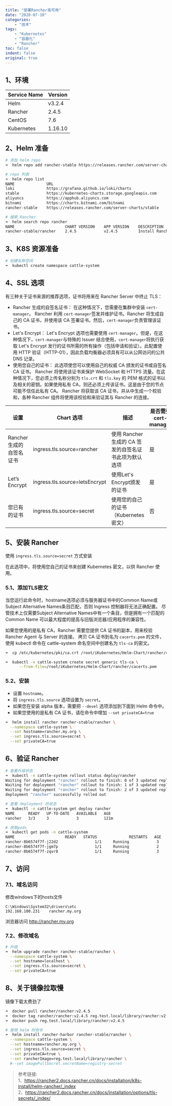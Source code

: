 ```yaml
---
title: "部署Rancher高可用"
date: "2020-07-10"
categories:
    - "技术"
tags:
    - "Kubernetes"
    - "容器化"
    - "Rancher"
toc: false
indent: false
original: true
---
```


## 1、环境

| Service Name | Version |
| ------------ | ------- |
| Helm         | v3.2.4  |
| Rancher      | 2.4.5   |
| CentOS       | 7.6     |
| Kubernetes   | 1.16.10 |

## 2、Helm 准备

``` zsh
# 添加 helm repo
➜  helm repo add rancher-stable https://releases.rancher.com/server-charts/stable

# repo 列表
➜  helm repo list
NAME              URL
loki              https://grafana.github.io/loki/charts
stable            https://kubernetes-charts.storage.googleapis.com
aliyuncs          https://apphub.aliyuncs.com
bitnami           https://charts.bitnami.com/bitnami
rancher-stable    https://releases.rancher.com/server-charts/stable

# 搜索 Rancher
➜  helm search repo rancher
NAME                      CHART VERSION    APP VERSION    DESCRIPTION
rancher-stable/rancher    2.4.5            v2.4.5         Install Rancher Server to manage Kubernetes clu...
```

## 3、K8S 资源准备

``` zsh
# 创建名称空间
➜  kubectl create namespace cattle-system
```

## 4、SSL 选项

有三种关于证书来源的推荐选项，证书将用来在 Rancher Server 中终止 TLS：

- Rancher 生成的自签名证书： 在这种情况下，您需要在集群中安装 `cert-manager`。 Rancher 利用 `cert-manager`签发并维护证书。Rancher 将生成自己的 CA 证书，并使用该 CA 签署证书。然后，`cert-manager`负责管理该证书。
- Let's Encrypt： Let's Encrypt 选项也需要使用 `cert-manager`。但是，在这种情况下，`cert-manager`与特殊的 Issuer 结合使用，`cert-manager`将执行获取 Let's Encrypt 发行的证书所需的所有操作（包括申请和验证）。此配置使用 HTTP 验证（HTTP-01），因此负载均衡器必须具有可以从公网访问的公共 DNS 记录。
- 使用您自己的证书： 此选项使您可以使用自己的权威 CA 颁发的证书或自签名 CA 证书。 Rancher 将使用该证书来保护 WebSocket 和 HTTPS 流量。在这种情况下，您必须上传名称分别为 `tls.crt` 和 `tls.key` 的 PEM 格式的证书以及相关的密钥。如果使用私有 CA，则还必须上传该证书。这是由于您的节点可能不信任此私有 CA。 Rancher 将获取该 CA 证书，并从中生成一个校验和，各种 Rancher 组件将使用该校验和来验证其与 Rancher 的连接。

| 设置                     | Chart 选项                     | 描述                                                  | 是否需要 cert-manager |
| ------------------------ | ------------------------------ | ----------------------------------------------------- | --------------------- |
| Rancher 生成的自签名证书 | ingress.tls.source=rancher     | 使用 Rancher 生成的 CA 签发的自签名证书此项为默认选项 | 是                    |
| Let’s Encrypt            | ingress.tls.source=letsEncrypt | 使用Let's Encrypt颁发的证书                           | 是                    |
| 您已有的证书             | ingress.tls.source=secret      | 使用您的自己的证书（Kubernetes 密文）                 | 否                    |

## 5、安装 Rancher

使用 `ingress.tls.source=secret` 方式安装

在此选项中，将使用您自己的证书来创建 Kubernetes 密文，以供 Rancher 使用。

### 5.1、添加TLS密文

当您运行此命令时，hostname选项必须与服务器证书中的Common Name或Subject Alternative Names条目匹配，否则 Ingress 控制器将无法正确配置。
尽管技术上仅需要Subject Alternative Names中有一个条目，但是拥有一个匹配的 Common Name 可以最大程度的提高与旧版浏览器/应用程序的兼容性。

如果您使用的是私有 CA，Rancher 需要您提供 CA 证书的副本，用来校验 Rancher Agent 与 Server 的连接。
拷贝 CA 证书到名为 `cacerts.pem` 的文件，使用 kubectl 命令在 cattle-system 命名空间中创建名为 `tls-ca` 的密文。

``` zsh
➜  cp /etc/kubernetes/pki/ca.crt /root/iKubernetes/Helm-Chart/rancher/cacerts.pem

➜  kubectl -n cattle-system create secret generic tls-ca \
      --from-file=/root/iKubernetes/Helm-Chart/rancher/cacerts.pem
```

### 5.2、安装

- 设置 `hostname`。
- 将 `ingress.tls.source` 选项设置为 `secret`。
- 如果您在安装 alpha 版本，需要把 `--devel` 选项添加到下面到 Helm 命令中。
- 如果您使用的是私有 CA 证书，请在命令中增加 `--set privateCA=true`

``` zsh
➜  helm install rancher rancher-stable/rancher \
  --namespace cattle-system \
  --set hostname=rancher.my.org \
  --set ingress.tls.source=secret \
  --set privateCA=true
```

## 6、验证 Rancher

``` zsh
# 查看升级状态
➜  kubectl -n cattle-system rollout status deploy/rancher
Waiting for deployment "rancher" rollout to finish: 0 of 3 updated replicas are available...
Waiting for deployment "rancher" rollout to finish: 1 of 3 updated replicas are available...
Waiting for deployment "rancher" rollout to finish: 2 of 3 updated replicas are available...
deployment "rancher" successfully rolled out

# 查看 deployment 的状态
➜  kubectl -n cattle-system get deploy rancher
NAME      READY   UP-TO-DATE   AVAILABLE   AGE
rancher   3/3     3            3           121m

# 获取pods
➜  kubectl get pods -n cattle-system
NAME                      READY   STATUS              RESTARTS   AGE
rancher-8b6574f7f-j22d2                1/1     Running            3          122m
rancher-8b6574f7f-jgm7p                1/1     Running            2          122m
rancher-8b6574f7f-zqvr8                1/1     Running            3          122m
```

## 7、访问

### 7.1、域名访问

修改windows下的hosts文件

``` win
C:\Windows\System32\drivers\etc
192.168.100.231    rancher.my.org
```

浏览器访问 <http://rancher.my.org>

### 7.2、修改域名

``` zsh
# 升级
➜  helm upgrade rancher rancher-stable/rancher \
  --namespace cattle-system \
  --set hostname=localhost \
  --set ingress.tls.source=secret \
  --set privateCA=true
```

## 8、关于镜像拉取慢

镜像下载太费劲了

``` zsh
➜  docker pull rancher/rancher:v2.4.5
➜  docker tag rancher/rancher:v2.4.5 reg.test.local/library/rancher:v2.4.5
➜  docker push reg.test.local/library/rancher:v2.4.5

# 使用 helm 时命令
➜  helm install rancher-harbor rancher-stable/rancher \
  --namespace cattle-system \
  --set hostname=rancher.my.org \
  --set ingress.tls.source=secret \
  --set privateCA=true \
  --set rancherImage=reg.test.local/library/rancher \
  #--set imagePullSecret.secretName=registry-secret
```

> 参考链接:  
> 1、<https://rancher2.docs.rancher.cn/docs/installation/k8s-install/helm-rancher/_index>  
> 2、<https://rancher2.docs.rancher.cn/docs/installation/options/tls-secrets/_index/>  
>